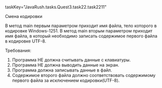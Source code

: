taskKey="JavaRush.tasks.Quest3.task22.task2211"

Смена кодировки

В метод main первым параметром приходит имя файла, тело которого в кодировке Windows-1251.
В метод main вторым параметром приходит имя файла, в который необходимо записать содержимое первого файла в кодировке UTF-8.


Требования:
1.	Программа НЕ должна считывать данные с клавиатуры.
2.	Программа НЕ должна выводить данные на экран.
3.	Программа должна записывать данные в файл.
4.	Содержимое второго файла должно соответствовать содержимому первого файла за исключением кодировки(UTF-8).


